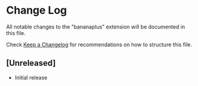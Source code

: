 # Change Log

All notable changes to the "bananaplus" extension will be documented in this file.

Check [Keep a Changelog](http://keepachangelog.com/) for recommendations on how to structure this file.

## [Unreleased]

- Initial release